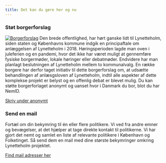 ```yaml
---
title: Det kan du gøre her og nu
---
```


### Støt borgerforslag


[![Borgerforslag](borgerforslag.png?classes=right,slh-max-200px,slh-pl-4&sizes=200w)](https://www.borgerforslag.dk/se-og-stoet-forslag/?Id=FT-07417&target=_blank) Den 
brede offentlighed, har hørt ganske lidt til Lynetteholm, siden staten og Københavns kommune indgik en principaftale
om anlæggelsen af Lynetteholm i 2018. Høringsperioden lagde man oven i juleferien og en pandemi, hvor det ikke har været
muligt at gennemføre fysiske borgermøder, lokale høringer eller debatmøder.
Endvidere har man planlagt beslutningen af Lynetteholm mellem to kommunalvalg. 
En række borgere har derfor taget initiativ til dette borgerforslag om, at udsætte behandlingen af anlæsgsloven af
Lynetteholm, indtil alle aspekter af dette komplekse projekt er belyst og en offenlig debat er blevet
mulig.
Du kan støtte borgerforlaget anonymt og uanset hvor i Danmark du bor, blot du har NemID.

[Skriv under anonymt](https://www.borgerforslag.dk/se-og-stoet-forslag/?Id=FT-07417&target=_blank)

### Send en mail

Fortæl om din bekymring til én eller flere politikere. Vi ved fra andre emner og bevægelser, at det hjælper at tage
direkte kontakt til politikerne. Vi har gjort det nemt og samlet en liste af relevante politikere i København og
Folketinget. Så send dem en mail med dine største bekymringer omkring Lynetteholm projektet.

[Find mail adresser her](https://docs.google.com/spreadsheets/d/1s6c7ApTSDUfPn9YskNJVD4dy8l_afqvBE2Lc3JQK6g0?target=_blank)
